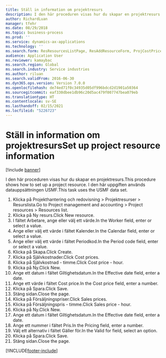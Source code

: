 ```yaml
---
title: Ställ in information om projektresurs
description: I den här proceduren visas hur du skapar en projektresurs.
author: RichardLuan
manager: tfehr
ms.date: 08/29/2018
ms.topic: business-process
ms.prod: ''
ms.service: dynamics-ax-applications
ms.technology: ''
ms.search.form: ResResourcesListPage, ResAddResourceForm, ProjCostPriceHour, ProjSalesPriceHour
audience: Application User
ms.reviewer: kamaybac
ms.search.region: Global
ms.search.industry: Service industries
ms.author: riluan
ms.search.validFrom: 2016-06-30
ms.dyn365.ops.version: Version 7.0.0
ms.openlocfilehash: de74ed71f0c34935d05df996bdcd2d1901a50364
ms.sourcegitcommit: eaf330dbee1db96c20d5ac479f007747bea079eb
ms.translationtype: HT
ms.contentlocale: sv-SE
ms.lasthandoff: 02/15/2021
ms.locfileid: "5226723"
---
```

# <a name="set-up-project-resource-information"></a><span data-ttu-id="d0d34-103">Ställ in information om projektresurs</span><span class="sxs-lookup"><span data-stu-id="d0d34-103">Set up project resource information</span></span>

[!include [banner](../../includes/banner.md)]

<span data-ttu-id="d0d34-104">I den här proceduren visas hur du skapar en projektresurs.</span><span class="sxs-lookup"><span data-stu-id="d0d34-104">This procedure shows how to set up a project resource.</span></span> <span data-ttu-id="d0d34-105">I den här uppgiften används datauppsättningen USMF.</span><span class="sxs-lookup"><span data-stu-id="d0d34-105">This task uses the USMF data set.</span></span>

1. <span data-ttu-id="d0d34-106">Klicka på Projekthantering och redovisning > Projektresurser > Resurslista.</span><span class="sxs-lookup"><span data-stu-id="d0d34-106">Go to Project management and accounting > Project resources > Resources list.</span></span>
2. <span data-ttu-id="d0d34-107">Klicka på Ny resurs.</span><span class="sxs-lookup"><span data-stu-id="d0d34-107">Click New resource.</span></span>
3. <span data-ttu-id="d0d34-108">I fältet Arbetare, ange eller välj ett värde.</span><span class="sxs-lookup"><span data-stu-id="d0d34-108">In the Worker field, enter or select a value.</span></span>
4. <span data-ttu-id="d0d34-109">Ange eller välj ett värde i fältet Kalender.</span><span class="sxs-lookup"><span data-stu-id="d0d34-109">In the Calendar field, enter or select a value.</span></span>
5. <span data-ttu-id="d0d34-110">Ange eller välj ett värde i fältet Periodkod.</span><span class="sxs-lookup"><span data-stu-id="d0d34-110">In the Period code field, enter or select a value.</span></span>
6. <span data-ttu-id="d0d34-111">Klicka på Skapa.</span><span class="sxs-lookup"><span data-stu-id="d0d34-111">Click Create.</span></span>
7. <span data-ttu-id="d0d34-112">Klicka på Självkostnader.</span><span class="sxs-lookup"><span data-stu-id="d0d34-112">Click Cost prices.</span></span>
8. <span data-ttu-id="d0d34-113">Klicka på Självkostnad - timme.</span><span class="sxs-lookup"><span data-stu-id="d0d34-113">Click Cost price - hour.</span></span>
9. <span data-ttu-id="d0d34-114">Klicka på Ny.</span><span class="sxs-lookup"><span data-stu-id="d0d34-114">Click New.</span></span>
10. <span data-ttu-id="d0d34-115">Ange ett datum i fältet Giltighetsdatum.</span><span class="sxs-lookup"><span data-stu-id="d0d34-115">In the Effective date field, enter a date.</span></span>
11. <span data-ttu-id="d0d34-116">Ange ett värde i fältet Cost price.</span><span class="sxs-lookup"><span data-stu-id="d0d34-116">In the Cost price field, enter a number.</span></span>
12. <span data-ttu-id="d0d34-117">Klicka på Spara.</span><span class="sxs-lookup"><span data-stu-id="d0d34-117">Click Save.</span></span>
13. <span data-ttu-id="d0d34-118">Stäng sidan.</span><span class="sxs-lookup"><span data-stu-id="d0d34-118">Close the page.</span></span>
14. <span data-ttu-id="d0d34-119">Klicka på Försäljningspriser.</span><span class="sxs-lookup"><span data-stu-id="d0d34-119">Click Sales prices.</span></span>
15. <span data-ttu-id="d0d34-120">Klicka på Försäljningspris - timme.</span><span class="sxs-lookup"><span data-stu-id="d0d34-120">Click Sales price - hour.</span></span>
16. <span data-ttu-id="d0d34-121">Klicka på Ny.</span><span class="sxs-lookup"><span data-stu-id="d0d34-121">Click New.</span></span>
17. <span data-ttu-id="d0d34-122">Ange ett datum i fältet Giltighetsdatum.</span><span class="sxs-lookup"><span data-stu-id="d0d34-122">In the Effective date field, enter a date.</span></span>
18. <span data-ttu-id="d0d34-123">Ange ett nummer i fältet Pris.</span><span class="sxs-lookup"><span data-stu-id="d0d34-123">In the Pricing field, enter a number.</span></span>
19. <span data-ttu-id="d0d34-124">Välj ett alternativ i fältet Gäller för.</span><span class="sxs-lookup"><span data-stu-id="d0d34-124">In the Valid for field, select an option.</span></span>
20. <span data-ttu-id="d0d34-125">Klicka på Spara.</span><span class="sxs-lookup"><span data-stu-id="d0d34-125">Click Save.</span></span>
21. <span data-ttu-id="d0d34-126">Stäng sidan.</span><span class="sxs-lookup"><span data-stu-id="d0d34-126">Close the page.</span></span>



[!INCLUDE[footer-include](../../../includes/footer-banner.md)]